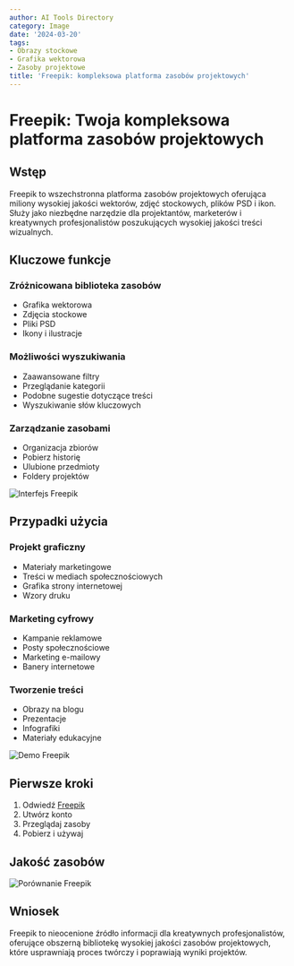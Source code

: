 ```yaml
---
author: AI Tools Directory
category: Image
date: '2024-03-20'
tags:
- Obrazy stockowe
- Grafika wektorowa
- Zasoby projektowe
title: 'Freepik: kompleksowa platforma zasobów projektowych'
---
```


# Freepik: Twoja kompleksowa platforma zasobów projektowych

## Wstęp

Freepik to wszechstronna platforma zasobów projektowych oferująca miliony wysokiej jakości wektorów, zdjęć stockowych, plików PSD i ikon. Służy jako niezbędne narzędzie dla projektantów, marketerów i kreatywnych profesjonalistów poszukujących wysokiej jakości treści wizualnych.

## Kluczowe funkcje

### Zróżnicowana biblioteka zasobów
- Grafika wektorowa
- Zdjęcia stockowe
- Pliki PSD
- Ikony i ilustracje

### Możliwości wyszukiwania
- Zaawansowane filtry
- Przeglądanie kategorii
- Podobne sugestie dotyczące treści
- Wyszukiwanie słów kluczowych

### Zarządzanie zasobami
- Organizacja zbiorów
- Pobierz historię
- Ulubione przedmioty
- Foldery projektów

![Interfejs Freepik](/imgs/freepik/interface.jpg)

## Przypadki użycia

### Projekt graficzny
- Materiały marketingowe
- Treści w mediach społecznościowych
- Grafika strony internetowej
- Wzory druku

### Marketing cyfrowy
- Kampanie reklamowe
- Posty społecznościowe
- Marketing e-mailowy
- Banery internetowe

### Tworzenie treści
- Obrazy na blogu
- Prezentacje
- Infografiki
- Materiały edukacyjne

![Demo Freepik](/imgs/freepik/demo.jpg)

## Pierwsze kroki

1. Odwiedź [Freepik](https://www.freepik.com)
2. Utwórz konto
3. Przeglądaj zasoby
4. Pobierz i używaj

## Jakość zasobów

![Porównanie Freepik](/imgs/freepik/comparison.jpg)

## Wniosek

Freepik to nieocenione źródło informacji dla kreatywnych profesjonalistów, oferujące obszerną bibliotekę wysokiej jakości zasobów projektowych, które usprawniają proces twórczy i poprawiają wyniki projektów.
